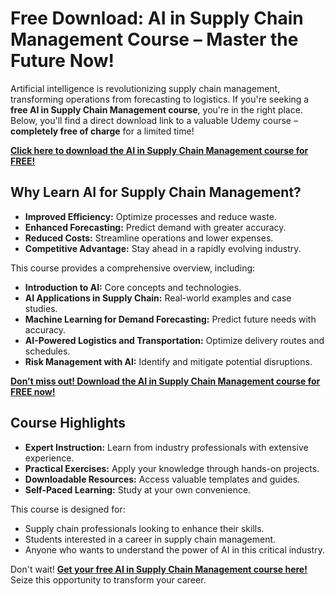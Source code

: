 # Free Download: AI in Supply Chain Management Course – Master the Future Now!

Artificial intelligence is revolutionizing supply chain management, transforming operations from forecasting to logistics. If you're seeking a **free AI in Supply Chain Management course**, you're in the right place. Below, you'll find a direct download link to a valuable Udemy course – **completely free of charge** for a limited time!

[**Click here to download the AI in Supply Chain Management course for FREE!**](https://udemywork.com/ai-in-supply-chain-management-course)

## Why Learn AI for Supply Chain Management?

*   **Improved Efficiency:** Optimize processes and reduce waste.
*   **Enhanced Forecasting:** Predict demand with greater accuracy.
*   **Reduced Costs:** Streamline operations and lower expenses.
*   **Competitive Advantage:** Stay ahead in a rapidly evolving industry.

This course provides a comprehensive overview, including:

*   **Introduction to AI:** Core concepts and technologies.
*   **AI Applications in Supply Chain:** Real-world examples and case studies.
*   **Machine Learning for Demand Forecasting:** Predict future needs with accuracy.
*   **AI-Powered Logistics and Transportation:** Optimize delivery routes and schedules.
*   **Risk Management with AI:** Identify and mitigate potential disruptions.

[**Don't miss out! Download the AI in Supply Chain Management course for FREE now!**](https://udemywork.com/ai-in-supply-chain-management-course)

## Course Highlights

*   **Expert Instruction:** Learn from industry professionals with extensive experience.
*   **Practical Exercises:** Apply your knowledge through hands-on projects.
*   **Downloadable Resources:** Access valuable templates and guides.
*   **Self-Paced Learning:** Study at your own convenience.

This course is designed for:

*   Supply chain professionals looking to enhance their skills.
*   Students interested in a career in supply chain management.
*   Anyone who wants to understand the power of AI in this critical industry.

Don't wait! **[Get your free AI in Supply Chain Management course here!](https://udemywork.com/ai-in-supply-chain-management-course)** Seize this opportunity to transform your career.
